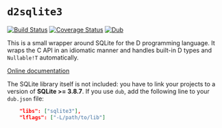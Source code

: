 # `d2sqlite3`

[![Build Status](https://travis-ci.org/biozic/d2sqlite3.svg)](https://travis-ci.org/biozic/d2sqlite3)
[![Coverage Status](https://coveralls.io/repos/github/biozic/d2sqlite3/badge.svg?branch=master)](https://coveralls.io/github/biozic/d2sqlite3?branch=master)
 [![Dub](https://img.shields.io/dub/v/d2sqlite3.svg)](http://code.dlang.org/packages/d2sqlite3)

This is a small wrapper around SQLite for the D programming language.
It wraps the C API in an idiomatic manner and handles built-in D types and
`Nullable!T` automatically.

[Online documentation](http://biozic.github.io/d2sqlite3/d2sqlite3.html)

The SQLite library itself is not included: you have to link your projects to a version
of **SQLite >= 3.8.7**. If you use `dub`, add the following line to your `dub.json` file:
```json
    "libs": ["sqlite3"],
    "lflags": ["-L/path/to/lib"]
```
